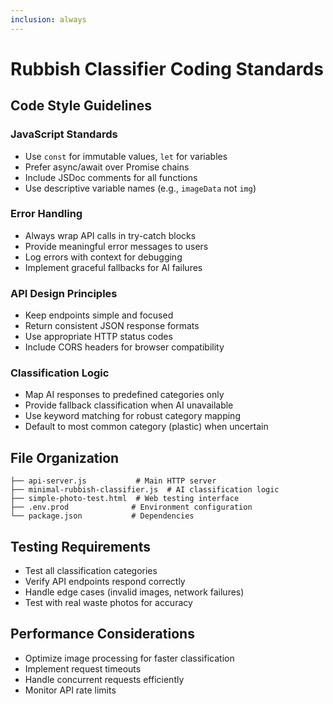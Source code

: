 ```yaml
---
inclusion: always
---
```


# Rubbish Classifier Coding Standards

## Code Style Guidelines

### JavaScript Standards
- Use `const` for immutable values, `let` for variables
- Prefer async/await over Promise chains
- Include JSDoc comments for all functions
- Use descriptive variable names (e.g., `imageData` not `img`)

### Error Handling
- Always wrap API calls in try-catch blocks
- Provide meaningful error messages to users
- Log errors with context for debugging
- Implement graceful fallbacks for AI failures

### API Design Principles
- Keep endpoints simple and focused
- Return consistent JSON response formats
- Use appropriate HTTP status codes
- Include CORS headers for browser compatibility

### Classification Logic
- Map AI responses to predefined categories only
- Provide fallback classification when AI unavailable
- Use keyword matching for robust category mapping
- Default to most common category (plastic) when uncertain

## File Organization
```
├── api-server.js           # Main HTTP server
├── minimal-rubbish-classifier.js  # AI classification logic
├── simple-photo-test.html  # Web testing interface
├── .env.prod              # Environment configuration
└── package.json           # Dependencies
```

## Testing Requirements
- Test all classification categories
- Verify API endpoints respond correctly
- Handle edge cases (invalid images, network failures)
- Test with real waste photos for accuracy

## Performance Considerations
- Optimize image processing for faster classification
- Implement request timeouts
- Handle concurrent requests efficiently
- Monitor API rate limits